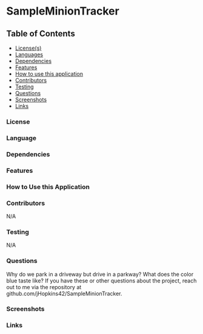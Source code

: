 # SampleMinionTracker

## Table of Contents
* [License(s)](#license)
* [Languages](#languages)
* [Dependencies](#dependencies)
* [Features](#features)
* [How to use this application](#HowtoUseThisApplication)
* [Contributors](#contributors)
* [Testing](#testing)
* [Questions](#questions)
* [Screenshots](#Screenshots)
* [Links](#links)

### License

### Language

### Dependencies

### Features

### How to Use this Application

### Contributors
N/A

### Testing
N/A

### Questions
Why do we park in a driveway but drive in a parkway?  What does the color blue taste like?  If you have these or other questions about the project, reach out to me via the repository at github.com/jHopkins42/SampleMinionTracker.

### Screenshots

### Links

